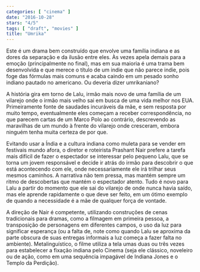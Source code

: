 ```yaml
---
categories: [ "cinema" ]
date: "2016-10-28"
stars: "4/5"
tags: [ "draft", "movies" ]
title: "Umrika"
---
```

Este é um drama bem construído que envolve uma família indiana e as
dores da separação e da ilusão entre eles. Às vezes apela demais para
a emoção (principalmente no final), mas em sua maioria é uma trama bem
desenvolvida e que merece o título de um indie que não parece indie,
pois foge das fórmulas mais comuns e acaba caindo em um pesado sonho
indiano pautado no americano. Ou deveria dizer umrikaniano?

A história gira em torno de Lalu, irmão mais novo de uma família de
um vilarejo onde o irmão mais velho sai em busca de uma vida melhor nos
EUA. Primeiramente fonte de saudades incuráveis da mãe, e sem resposta
por muito tempo, eventualmente eles começam a receber correspondência,
no que parecem cartas de um Marco Polo ao contrário, descrevendo as
maravilhas de um mundo à frente do vilarejo onde cresceram, embora
ninguém tenha muita certeza de por que.

Evitando usar a Índia e a cultura indiana como muleta para se vender
em festivais mundo afora, o diretor e roteirista Prashant Nair prefere
a tarefa mais difícil de fazer o espectador se interessar pelo pequeno
Lalu, que se torna um jovem responsável e decide ir atrás do irmão para
descobrir o que está acontecendo com ele, onde necessariamente ele irá
trilhar seus mesmos caminhos. A narrativa não tem pressa, mas mantém
sempre um ritmo de descobertas que mantém o espectador atento. Tudo
é novo para Lalu a partir do momento que ele sai do vilarejo de onde
nunca havia saído, mas ele aprende rapidamente o que deve ser feito,
em um ótimo exemplo de quando a necessidade é a mãe de qualquer força
de vontade.

A direção de Nair é competente, utilizando construções de
cenas tradicionais para dramas, como a filmagem em primeira pessoa,
a transposição de personagens em diferentes campos, o uso da luz para
significar esperança (ou a falta de, note como quando Lalu se aproxima
da parte obscura de suas entregas informais a luz começa a fazer falta
no ambiente). Metalinguístico, o filme utiliza a tela umas duas ou
três vezes para estabelecer a fixação indiana pelo Cinema (seja ele
clássico, noveleiro ou de ação, como em uma sequência impagável de
Indiana Jones e o Templo da Perdição).
